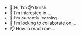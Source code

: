 - 👋 Hi, I’m @Ytkrish
- 👀 I’m interested in ...
- 🌱 I’m currently learning ...
- 💞️ I’m looking to collaborate on ...
- 📫 How to reach me ...

<!---
Ytkrish/Ytkrish is a ✨ special ✨ repository because its `README.md` (this file) appears on your GitHub profile.
You can click the Preview link to take a look at your changes.
--->
